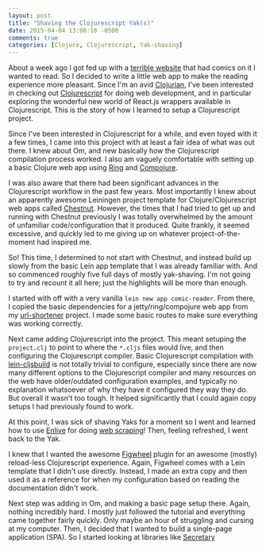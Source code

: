 ```yaml
---
layout: post
title: "Shaving the Clojurescript Yak(s)"
date: 2015-04-04 13:08:18 -0500
comments: true
categories: [Clojure, Clojurescript, Yak-shaving]
---
```


About a week ago I got fed up with a [terrible website][mangafox] that
had comics on it I wanted to read.  So I decided to write a little web
app to make the reading experience more pleasant. Since I'm an avid
[Clojurian][clojure], I've been interested in checking out
[Clojurescript][cljs] for doing web development, and in particular
exploring the wonderful new world of React.js wrappers available in
Clojurescript. This is the story of how I learned to setup a
Clojurescript project.

[mangafox]: http://mangafox.me/
[clojure]: http://clojure.org/
[cljs]: http://clojure.org/clojurescript

<!--more-->

Since I've been interested in Clojurescript for a while, and even
toyed with it a few times, I came into this project with at least a
fair idea of what was out there. I knew about Om, and new basically
how the Clojurescript compilation process worked. I also am vaguely
comfortable with setting up a basic Clojure web app using [Ring][ring]
and [Compojure][compojure].

[ring]: https://github.com/ring-clojure/ring
[compojure]: https://github.com/weavejester/compojure

I was also aware that there had been significant advances in the
Clojurescript workflow in the past few years. Most importantly I knew
about an apparently awesome Leiningen project template for
Clojure/Clojurescript web apps called [Chestnut][chestnut]. However,
the times that I had tried to get up and running with Chestnut
previously I was totally overwhelmed by the amount of unfamiliar
code/configuration that it produced. Quite frankly, it seemed
excessive, and quickly led to me giving up on whatever
project-of-the-moment had inspired me.

[chestnut]: https://github.com/plexus/chestnut

So! This time, I determined to not start with Chestnut, and instead
build up slowly from the basic Lein app template that I was already
familiar with. And so commenced roughly five full days of mostly
yak-shaving. I'm not going to try and recount it all here; just the
highlights will be more than enough.

I started with off with a very vanilla `lein new app
comic-reader`. From there, I copied the basic dependencies for a
jetty/ring/compojure web app from my [url-shortener][shorturl]
project. I made some basic routes to make sure everything was working
correctly.

[shorturl]: https://github.com/RadicalZephyr/url-shortener

Next came adding Clojurescript into the project. This meant setuping
the `project.clj` to point to where the `*.cljs` files would live, and
then configuring the Clojurescript compiler.  Basic Clojurescript
compilation with [lein-cljsbuild][cljsbuild] is not totally trivial to
configure, especially since there are now many different options to
the Clojurescript compiler and many resources on the web have
older/outdated configuration examples, and typically no explanation
whatsoever of why they have it configured they way they do. But
overall it wasn't too tough. It helped significantly that I could
again copy setups I had previously found to work.

[cljsbuild]: https://github.com/emezeske/lein-cljsbuild

At this point, I was sick of shaving Yaks for a moment so I went and
learned how to use [Enlive][enlive] for doing
[web scraping][en-scrape]! Then, feeling refreshed, I went back to the
Yak.

[enlive]: https://github.com/cgrand/enlive
[en-scrape]: https://github.com/swannodette/enlive-tutorial#an-introduction-to-enlive

I knew that I wanted the awesome [Figwheel][fig] plugin for an awesome
(mostly) reload-less Clojurescript experience. Again, Figwheel comes
with a Lein template that I didn't use directly. Instead, I made an
extra copy and then used it as a reference for when my configuration
based on reading the documentation didn't work.

[fig]: https://github.com/bhauman/lein-figwheel

Next step was adding in Om, and making a basic page setup
there. Again, nothing incredibly hard. I mostly just followed the
tutorial and everything came together fairly quickly. Only maybe an hour
of struggling and cursing at my computer. Then, I decided that I
wanted to build a single-page application (SPA). So I started looking
at libraries like [Secretary][secretary]

[secretary]: https://github.com/gf3/secretary

